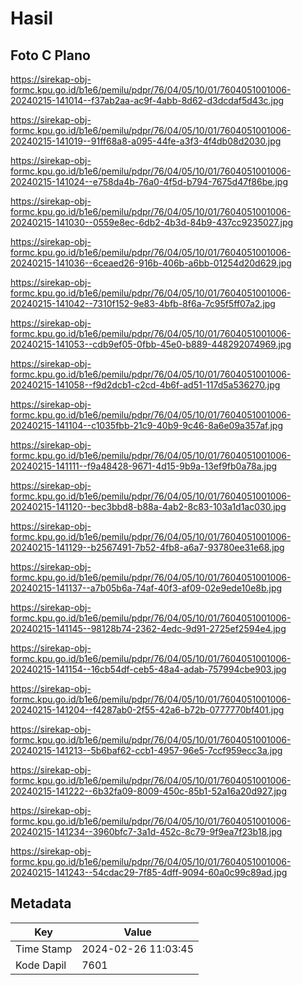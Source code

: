 # Hasil

## Foto C Plano

https://sirekap-obj-formc.kpu.go.id/b1e6/pemilu/pdpr/76/04/05/10/01/7604051001006-20240215-141014--f37ab2aa-ac9f-4abb-8d62-d3dcdaf5d43c.jpg

https://sirekap-obj-formc.kpu.go.id/b1e6/pemilu/pdpr/76/04/05/10/01/7604051001006-20240215-141019--91ff68a8-a095-44fe-a3f3-4f4db08d2030.jpg

https://sirekap-obj-formc.kpu.go.id/b1e6/pemilu/pdpr/76/04/05/10/01/7604051001006-20240215-141024--e758da4b-76a0-4f5d-b794-7675d47f86be.jpg

https://sirekap-obj-formc.kpu.go.id/b1e6/pemilu/pdpr/76/04/05/10/01/7604051001006-20240215-141030--0559e8ec-6db2-4b3d-84b9-437cc9235027.jpg

https://sirekap-obj-formc.kpu.go.id/b1e6/pemilu/pdpr/76/04/05/10/01/7604051001006-20240215-141036--6ceaed26-916b-406b-a6bb-01254d20d629.jpg

https://sirekap-obj-formc.kpu.go.id/b1e6/pemilu/pdpr/76/04/05/10/01/7604051001006-20240215-141042--7310f152-9e83-4bfb-8f6a-7c95f5ff07a2.jpg

https://sirekap-obj-formc.kpu.go.id/b1e6/pemilu/pdpr/76/04/05/10/01/7604051001006-20240215-141053--cdb9ef05-0fbb-45e0-b889-448292074969.jpg

https://sirekap-obj-formc.kpu.go.id/b1e6/pemilu/pdpr/76/04/05/10/01/7604051001006-20240215-141058--f9d2dcb1-c2cd-4b6f-ad51-117d5a536270.jpg

https://sirekap-obj-formc.kpu.go.id/b1e6/pemilu/pdpr/76/04/05/10/01/7604051001006-20240215-141104--c1035fbb-21c9-40b9-9c46-8a6e09a357af.jpg

https://sirekap-obj-formc.kpu.go.id/b1e6/pemilu/pdpr/76/04/05/10/01/7604051001006-20240215-141111--f9a48428-9671-4d15-9b9a-13ef9fb0a78a.jpg

https://sirekap-obj-formc.kpu.go.id/b1e6/pemilu/pdpr/76/04/05/10/01/7604051001006-20240215-141120--bec3bbd8-b88a-4ab2-8c83-103a1d1ac030.jpg

https://sirekap-obj-formc.kpu.go.id/b1e6/pemilu/pdpr/76/04/05/10/01/7604051001006-20240215-141129--b2567491-7b52-4fb8-a6a7-93780ee31e68.jpg

https://sirekap-obj-formc.kpu.go.id/b1e6/pemilu/pdpr/76/04/05/10/01/7604051001006-20240215-141137--a7b05b6a-74af-40f3-af09-02e9ede10e8b.jpg

https://sirekap-obj-formc.kpu.go.id/b1e6/pemilu/pdpr/76/04/05/10/01/7604051001006-20240215-141145--98128b74-2362-4edc-9d91-2725ef2594e4.jpg

https://sirekap-obj-formc.kpu.go.id/b1e6/pemilu/pdpr/76/04/05/10/01/7604051001006-20240215-141154--16cb54df-ceb5-48a4-adab-757994cbe903.jpg

https://sirekap-obj-formc.kpu.go.id/b1e6/pemilu/pdpr/76/04/05/10/01/7604051001006-20240215-141204--f4287ab0-2f55-42a6-b72b-0777770bf401.jpg

https://sirekap-obj-formc.kpu.go.id/b1e6/pemilu/pdpr/76/04/05/10/01/7604051001006-20240215-141213--5b6baf62-ccb1-4957-96e5-7ccf959ecc3a.jpg

https://sirekap-obj-formc.kpu.go.id/b1e6/pemilu/pdpr/76/04/05/10/01/7604051001006-20240215-141222--6b32fa09-8009-450c-85b1-52a16a20d927.jpg

https://sirekap-obj-formc.kpu.go.id/b1e6/pemilu/pdpr/76/04/05/10/01/7604051001006-20240215-141234--3960bfc7-3a1d-452c-8c79-9f9ea7f23b18.jpg

https://sirekap-obj-formc.kpu.go.id/b1e6/pemilu/pdpr/76/04/05/10/01/7604051001006-20240215-141243--54cdac29-7f85-4dff-9094-60a0c99c89ad.jpg


## Metadata

| Key        | Value               |
| ---------- | ------------------- |
| Time Stamp | 2024-02-26 11:03:45 |
| Kode Dapil | 7601                |



